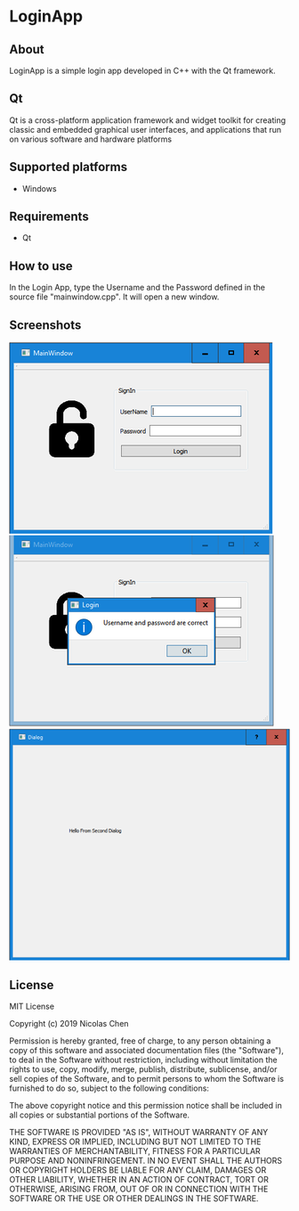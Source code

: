 # LoginApp

## About
LoginApp is a simple login app developed in C++ with the Qt framework.

## Qt
Qt is a cross-platform application framework and widget toolkit for creating classic and embedded graphical user interfaces, and applications that run on various software and hardware platforms

## Supported platforms
- Windows

## Requirements
- Qt

## How to use
In the Login App, type the Username and the Password defined in the source file "mainwindow.cpp". It will open a new window.

## Screenshots
![image1]( https://github.com/nicolaschen1/LoginApp/blob/master/images/loginApp1.PNG)
![image2]( https://github.com/nicolaschen1/LoginApp/blob/master/images/loginApp2.PNG)
![image3]( https://github.com/nicolaschen1/LoginApp/blob/master/images/loginApp3.PNG)

## License
MIT License

Copyright (c) 2019 Nicolas Chen

Permission is hereby granted, free of charge, to any person obtaining a copy
of this software and associated documentation files (the "Software"), to deal
in the Software without restriction, including without limitation the rights
to use, copy, modify, merge, publish, distribute, sublicense, and/or sell
copies of the Software, and to permit persons to whom the Software is
furnished to do so, subject to the following conditions:

The above copyright notice and this permission notice shall be included in all
copies or substantial portions of the Software.

THE SOFTWARE IS PROVIDED "AS IS", WITHOUT WARRANTY OF ANY KIND, EXPRESS OR
IMPLIED, INCLUDING BUT NOT LIMITED TO THE WARRANTIES OF MERCHANTABILITY,
FITNESS FOR A PARTICULAR PURPOSE AND NONINFRINGEMENT. IN NO EVENT SHALL THE
AUTHORS OR COPYRIGHT HOLDERS BE LIABLE FOR ANY CLAIM, DAMAGES OR OTHER
LIABILITY, WHETHER IN AN ACTION OF CONTRACT, TORT OR OTHERWISE, ARISING FROM,
OUT OF OR IN CONNECTION WITH THE SOFTWARE OR THE USE OR OTHER DEALINGS IN THE
SOFTWARE.
